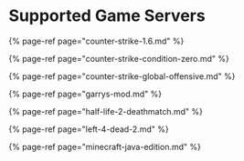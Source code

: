 # Supported Game Servers

{% page-ref page="counter-strike-1.6.md" %}

{% page-ref page="counter-strike-condition-zero.md" %}

{% page-ref page="counter-strike-global-offensive.md" %}

{% page-ref page="garrys-mod.md" %}

{% page-ref page="half-life-2-deathmatch.md" %}

{% page-ref page="left-4-dead-2.md" %}

{% page-ref page="minecraft-java-edition.md" %}



